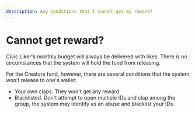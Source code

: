 ```yaml
---
description: Any conditions that I cannot get my reward?
---
```


# Cannot get reward?

Civic Liker's monthly budget will always be delivered with likes.  There is no circumstances that the system will hold the fund from releasing.

For the Creators fund, however, there are several conditions that the system won't release to one's wallet:

* Your own claps.  They won't get any reward. 
* Blacklisted.  Don't attempt to open multiple IDs and clap among the group, the system may identify as an abuse and blacklist your IDs.



